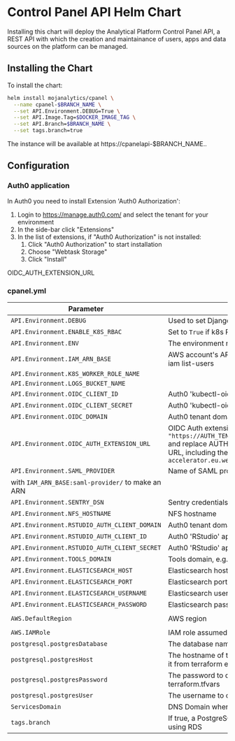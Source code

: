 # Control Panel API Helm Chart

Installing this chart will deploy the Analytical Platform Control Panel API, a
REST API with which the creation and maintainance of users, apps and data
sources on the platform can be managed.


## Installing the Chart

To install the chart:

```bash
helm install mojanalytics/cpanel \
  --name cpanel-$BRANCH_NAME \
  --set API.Environment.DEBUG=True \
  --set API.Image.Tag=$DOCKER_IMAGE_TAG \
  --set API.Branch=$BRANCH_NAME \
  --set tags.branch=true
```

The instance will be available at https://cpanelapi-$BRANCH_NAME.<ServicesDomain>.


## Configuration

### Auth0 application

In Auth0 you need to install Extension 'Auth0 Authorization':

1. Login to https://manage.auth0.com/ and select the tenant for your environment
2. In the side-bar click "Extensions"
3. In the list of extensions, if "Auth0 Authorization" is not installed:
    1. Click "Auth0 Authorization" to start installation
    2. Choose "Webtask Storage"
    3. Click "Install"

OIDC_AUTH_EXTENSION_URL

### cpanel.yml

| Parameter  | Description     | Default |
| ---------- | --------------- | ------- |
| `API.Environment.DEBUG` | Used to set Django DEBUG mode | `False` |
| `API.Environment.ENABLE_K8S_RBAC` | Set to `True` if k8s RBAC is enabled | `False` |
| `API.Environment.ENV` | The environment name (`dev` or `alpha`) | |
| `API.Environment.IAM_ARN_BASE` | AWS account's ARN e.g. `arn:aws:iam::123456789012`. Find this with e.g. `aws iam list-users |grep Arn` | |
| `API.Environment.K8S_WORKER_ROLE_NAME` | | |
| `API.Environment.LOGS_BUCKET_NAME` | | |
| `API.Environment.OIDC_CLIENT_ID` | Auth0 'kubectl-oidc' application's client ID | `""` |
| `API.Environment.OIDC_CLIENT_SECRET` | Auth0 'kubectl-oidc' application's client secret | `""` |
| `API.Environment.OIDC_DOMAIN` | Auth0 tenant domain e.g. `dev-analytics-moj.eu.auth0.com` | `""` |
| `API.Environment.OIDC_AUTH_EXTENSION_URL` | OIDC Auth extension url. See above for installing it. For the value, take `"https://AUTH_TENANT.eu.webtask.io/adf6e2f2b84784b57522e3b19dfc9201/api"` and replace AUTH_TENANT with your Auth0 tenant name. The rest of the URL, including the hex, is fixed e.g. `"https://gds-accelerator.eu.webtask.io/adf6e2f2b84784b57522e3b19dfc9201/api"` | `""` |
| `API.Environment.SAML_PROVIDER` | Name of SAML provider. Concatenated
with `IAM_ARN_BASE:saml-provider/` to make an ARN | |
| `API.Environment.SENTRY_DSN` | Sentry credentials | |
| `API.Environment.NFS_HOSTNAME` | NFS hostname | |
| `API.Environment.RSTUDIO_AUTH_CLIENT_DOMAIN` | Auth0 tenant domain e.g. `dev-analytics-moj.eu.auth0.com` | `""` |
| `API.Environment.RSTUDIO_AUTH_CLIENT_ID` | Auth0 'RStudio' application's client ID (see [../rstudio/README.md]) | `""` |
| `API.Environment.RSTUDIO_AUTH_CLIENT_SECRET` | Auth0 'RStudio' application's client secret (see [../rstudio/README.md]) | `""` |
| `API.Environment.TOOLS_DOMAIN` | Tools domain, e.g. `tools.dev.mojanalytics.xyz` | `""` |
| `API.Environment.ELASTICSEARCH_HOST` | Elasticsearch hostname | `""` |
| `API.Environment.ELASTICSEARCH_PORT` | Elasticsearch port number | `9243` |
| `API.Environment.ELASTICSEARCH_USERNAME` | Elasticsearch username | `""` |
| `API.Environment.ELASTICSEARCH_PASSWORD` | Elasticsearch password | `""` |
| `AWS.DefaultRegion` | AWS region | `eu-west-1` |
| `AWS.IAMRole` | IAM role assumed by the instance running the API | |
| `postgresql.postgresDatabase` | The database name where API data will be stored | |
| `postgresql.postgresHost` | The hostname of the database (this will be ignored if `tags.branch` is `true`). Get it from terraform environment output `control_panel_api_db_host` | |
| `postgresql.postgresPassword` | The password to connect to the database with. Get it from the environment's terraform.tfvars | |
| `postgresql.postgresUser` | The username to connect to the database with | |
| `ServicesDomain` | DNS Domain where the app will be hosted | |
| `tags.branch` | If true, a PostgreSQL instance will be deployed alongside the API, instead of using RDS | `false` |
